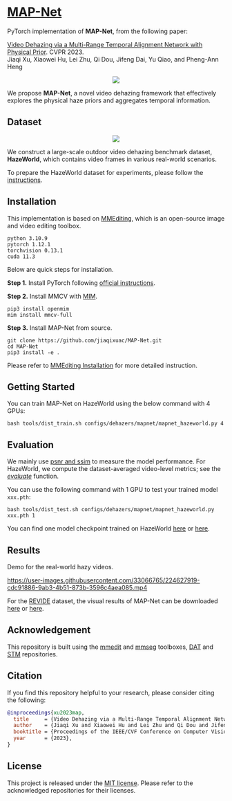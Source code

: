 # [MAP-Net](https://arxiv.org/abs/2303.09757)

PyTorch implementation of **MAP-Net**, from the following paper:

[Video Dehazing via a Multi-Range Temporal Alignment Network with Physical Prior](https://arxiv.org/abs/2303.09757). CVPR 2023.\
Jiaqi Xu, Xiaowei Hu, Lei Zhu, Qi Dou, Jifeng Dai, Yu Qiao, and Pheng-Ann Heng

<p align="center">
<img src="./docs/image/map_net.jpg"
     class="center">
</p>

We propose **MAP-Net**, a novel video dehazing framework that effectively explores the physical haze priors and aggregates temporal information.


## Dataset

<p align="center">
<img src="./docs/image/haze_world.jpg"
     class="center">
</p>

We construct a large-scale outdoor video dehazing benchmark dataset, **HazeWorld**, which contains video frames in various real-world scenarios.

To prepare the HazeWorld dataset for experiments, please follow the [instructions](./docs/dataset_prepare.md).


## Installation

This implementation is based on [MMEditing](https://github.com/open-mmlab/mmediting),
which is an open-source image and video editing toolbox.

```
python 3.10.9
pytorch 1.12.1
torchvision 0.13.1
cuda 11.3
```

Below are quick steps for installation.

**Step 1.**
Install PyTorch following [official instructions](https://pytorch.org/get-started/locally/).

**Step 2.**
Install MMCV with [MIM](https://github.com/open-mmlab/mim).

```shell
pip3 install openmim
mim install mmcv-full
```

**Step 3.**
Install MAP-Net from source.

```shell
git clone https://github.com/jiaqixuac/MAP-Net.git
cd MAP-Net
pip3 install -e .
```

Please refer to [MMEditing Installation](https://github.com/open-mmlab/mmediting/blob/master/docs/en/install.md) for more detailed instruction.


## Getting Started

You can train MAP-Net on HazeWorld using the below command with 4 GPUs:

```shell
bash tools/dist_train.sh configs/dehazers/mapnet/mapnet_hazeworld.py 4
```


## Evaluation

We mainly use [psnr and ssim](./mmedit/core/evaluation/metrics.py) to measure the model performance.
For HazeWorld, we compute the dataset-averaged video-level metrics;
see the [*evaluate*](./mmedit/datasets/hw_folder_multiple_gt_dataset.py) function.

You can use the following command with 1 GPU to test your trained model `xxx.pth`:

```shell
bash tools/dist_test.sh configs/dehazers/mapnet/mapnet_hazeworld.py xxx.pth 1
```

You can find one model checkpoint trained on HazeWorld [here](https://appsrv.cse.cuhk.edu.hk/~jqxu/models/MAP-Net/mapnet_hazeworld_40k.pth) or [here](https://huggingface.co/jiaqixuac/MAP-Net/blob/main/mapnet_hazeworld_40k.pth).


## Results

Demo for the real-world hazy videos.

https://user-images.githubusercontent.com/33066765/224627919-cdc91886-9ab3-4b51-873b-3596c4aea085.mp4

For the [REVIDE](https://github.com/BookerDeWitt/REVIDE_Dataset) dataset,
the visual results of MAP-Net can be downloaded [here](https://appsrv.cse.cuhk.edu.hk/~jqxu/data/MAP-Net/visual_results_MAP-Net_REVIDE.zip) or [here](https://huggingface.co/datasets/jiaqixuac/HazeWorld/blob/main/visual_results_MAP-Net_REVIDE.zip).


## Acknowledgement

This repository is built using the [mmedit](https://github.com/open-mmlab/mmediting/releases/tag/v1.0.0rc6)
and [mmseg](https://github.com/open-mmlab/mmsegmentation) toolboxes,
[DAT](https://github.com/LeapLabTHU/DAT)
and [STM](https://github.com/seoungwugoh/STM) repositories.


## Citation

If you find this repository helpful to your research, please consider citing the following:

```bibtex
@inproceedings{xu2023map,
  title     = {Video Dehazing via a Multi-Range Temporal Alignment Network with Physical Prior},
  author    = {Jiaqi Xu and Xiaowei Hu and Lei Zhu and Qi Dou and Jifeng Dai and Yu Qiao and Pheng-Ann Heng},
  booktitle = {Proceedings of the IEEE/CVF Conference on Computer Vision and Pattern Recognition (CVPR)},
  year      = {2023},
}
```


## License

This project is released under the [MIT license](./LICENSE).
Please refer to the acknowledged repositories for their licenses.
